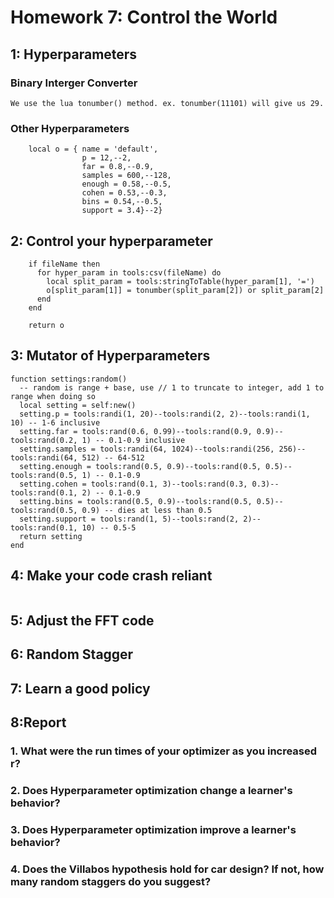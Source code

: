 # Homework 7: Control the World

## 1: Hyperparameters 

### Binary Interger Converter
```
We use the lua tonumber() method. ex. tonumber(11101) will give us 29.
```
### Other Hyperparameters
```
    local o = { name = 'default',
                p = 12,--2,
                far = 0.8,--0.9,
                samples = 600,--128,
                enough = 0.58,--0.5,
                cohen = 0.53,--0.3,
                bins = 0.54,--0.5,
                support = 3.4}--2}
```
## 2: Control your hyperparameter
```
    if fileName then
      for hyper_param in tools:csv(fileName) do
        local split_param = tools:stringToTable(hyper_param[1], '=')
        o[split_param[1]] = tonumber(split_param[2]) or split_param[2]
      end
    end
    
    return o
```

## 3: Mutator of Hyperparameters 
```
function settings:random()
  -- random is range + base, use // 1 to truncate to integer, add 1 to range when doing so
  local setting = self:new()
  setting.p = tools:randi(1, 20)--tools:randi(2, 2)--tools:randi(1, 10) -- 1-6 inclusive
  setting.far = tools:rand(0.6, 0.99)--tools:rand(0.9, 0.9)--tools:rand(0.2, 1) -- 0.1-0.9 inclusive
  setting.samples = tools:randi(64, 1024)--tools:randi(256, 256)--tools:randi(64, 512) -- 64-512
  setting.enough = tools:rand(0.5, 0.9)--tools:rand(0.5, 0.5)--tools:rand(0.5, 1) -- 0.1-0.9
  setting.cohen = tools:rand(0.1, 3)--tools:rand(0.3, 0.3)--tools:rand(0.1, 2) -- 0.1-0.9
  setting.bins = tools:rand(0.5, 0.9)--tools:rand(0.5, 0.5)--tools:rand(0.5, 0.9) -- dies at less than 0.5
  setting.support = tools:rand(1, 5)--tools:rand(2, 2)--tools:rand(0.1, 10) -- 0.5-5
  return setting
end
```

## 4: Make your code crash reliant
```
```

## 5: Adjust the FFT code 

## 6: Random Stagger 

## 7: Learn a good policy 

## 8:Report 

### 1. What were the run times of your optimizer as you increased r?

### 2. Does Hyperparameter optimization change a learner's behavior?

### 3. Does Hyperparameter optimization improve a learner's behavior?

### 4. Does the Villabos hypothesis hold for car design? If not, how many random staggers do you suggest?